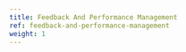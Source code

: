```yaml
---
title: Feedback And Performance Management
ref: feedback-and-performance-management
weight: 1
---
```



